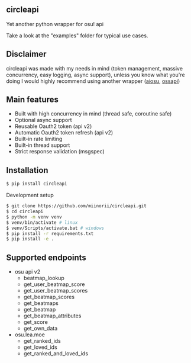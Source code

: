 circleapi
---------

Yet another python wrapper for osu! api

Take a look at the "examples" folder for typical use cases.

Disclaimer
----------

circleapi was made with my needs in mind (token management, massive concurrency, easy logging, async support), unless you know what you're doing I would highly recommend using another wrapper ([aiosu](https://github.com/NiceAesth/aiosu), [ossapi](https://github.com/circleguard/ossapi))

Main features
-------------

- Built with high concurrency in mind (thread safe, coroutine safe)
- Optional async support
- Reusable Oauth2 token (api v2)
- Automatic Oauth2 token refresh (api v2)
- Built-in rate limiting
- Built-in thread support
- Strict response validation (msgspec)

Installation
------------

```bash
$ pip install circleapi
```

Development setup
```bash
$ git clone https://github.com/miinorii/circleapi.git
$ cd circleapi
$ python -m venv venv
$ venv/bin/activate # linux
$ venv/Scripts/activate.bat # windows
$ pip install -r requirements.txt
$ pip install -e .
```

Supported endpoints
---------

- osu api v2
  - beatmap_lookup
  - get_user_beatmap_score
  - get_user_beatmap_scores
  - get_beatmap_scores
  - get_beatmaps
  - get_beatmap
  - get_beatmap_attributes
  - get_score
  - get_own_data
- osu.lea.moe
  - get_ranked_ids
  - get_loved_ids
  - get_ranked_and_loved_ids






